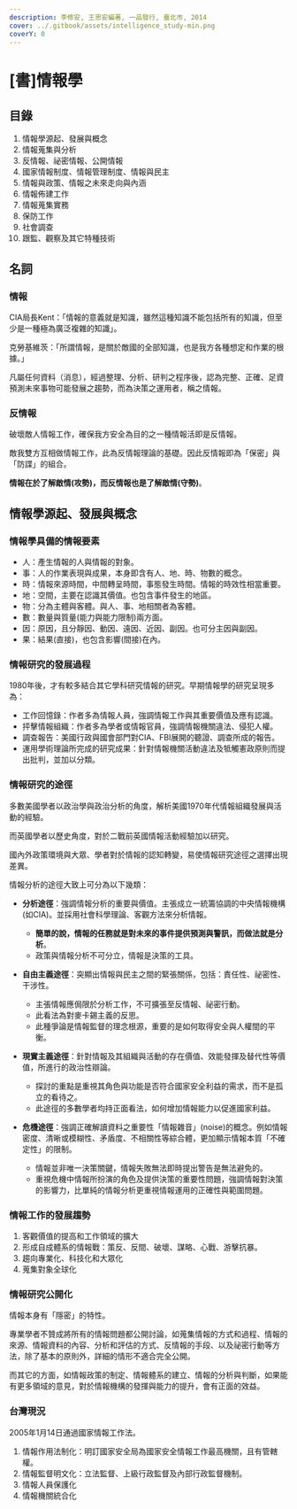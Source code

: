 ```yaml
---
description: 李修安, 王思安編著, 一品發行, 臺北市, 2014
cover: ../.gitbook/assets/intelligence_study-min.png
coverY: 0
---
```


# \[書]情報學

## 目錄

1. 情報學源起、發展與概念
2. 情報蒐集與分析
3. 反情報、祕密情報、公開情報
4. 國家情報制度、情報管理制度、情報與民主
5. 情報與政策、情報之未來走向與內涵
6. 情報佈建工作
7. 情報蒐集實務
8. 保防工作
9. 社會調查
10. 跟監、觀察及其它特種技術

## 名詞

### 情報

CIA局長Kent：「情報的意義就是知識，雖然這種知識不能包括所有的知識，但至少是一種極為廣泛複雜的知識」。

克勞基維茨：「所謂情報，是關於敵國的全部知識，也是我方各種想定和作業的根據。」

凡屬任何資料（消息），經過整理、分析、研判之程序後，認為完整、正確、足資預測未來事物可能發展之趨勢，而為決策之運用者，稱之情報。

### 反情報

破壞敵人情報工作，確保我方安全為目的之一種情報活即是反情報。

敵我雙方互相做情報工作，此為反情報理論的基礎。因此反情報即為「保密」與「防諜」的組合。

**情報在於了解敵情(攻勢)，而反情報也是了解敵情(守勢)**。

## 情報學源起、發展與概念

### 情報學具備的情報要素

* 人：產生情報的人與情報的對象。
* 事：人的作業表現與成果，本身即含有人、地、時、物數的概念。
* 時：情報來源時間，中間轉呈時間，事態發生時間。情報的時效性相當重要。
* 地：空間，主要在認識其價值。也包含事件發生的地區。
* 物：分為主體與客體。與人、事、地相關者為客體。
* 數：數量與質量(能力與能力限制)兩方面。
* 因：原因，且分靜因、動因、遠因、近因、副因。也可分主因與副因。
* 果：結果(直接)，也包含影響(間接)在內。

### 情報研究的發展過程

1980年後，才有較多結合其它學科研究情報的研究。早期情報學的研究呈現多為：

* 工作回憶錄：作者多為情報人員，強調情報工作與其重要價值及應有認識。
* 抨擊情報組織：作者多為學者或情報官員，強調情報機關違法、侵犯人權。
* 調查報告：美國行政與國會部門對CIA、FBI展開的聽證、調查所成的報告。
* 運用學術理論所完成的研究成果：針對情報機關活動違法及牴觸憲政原則而提出批判，並加以分類。

### 情報研究的途徑

多數美國學者以政治學與政治分析的角度，解析美國1970年代情報組織發展與活動的經驗。

而英國學者以歷史角度，對於二戰前英國情報活動經驗加以研究。

國內外政策環境與大眾、學者對於情報的認知轉變，易使情報研究途徑之選擇出現差異。

情報分析的途徑大致上可分為以下幾類：

* **分析途徑**：強調情報分析的重要與價值。主張成立一統籌協調的中央情報機構(如CIA)。並採用社會科學理論、客觀方法來分析情報。
  * **簡單的說，情報的任務就是對未來的事件提供預測與警訊，而做法就是分析**。
  * 政策與情報分析不可分立，情報是決策的工具。
* **自由主義途徑**：突顯出情報與民主之間的緊張關係，包括：責任性、祕密性、干涉性。
  * 主張情報應侷限於分析工作，不可擴張至反情報、祕密行動。
  * 此看法為對麥卡錫主義的反思。
  * 此種爭論是情報監督的理念根源，重要的是如何取得安全與人權間的平衡。
* **現實主義途徑**：針對情報及其組織與活動的存在價值、效能發揮及替代性等價值，所進行的政治性辯論。
  * 探討的重點是重視其角色與功能是否符合國家安全利益的需求，而不是孤立的看待之。
  * 此途徑的多數學者均持正面看法，如何增加情報能力以促進國家利益。
*   **危機途徑**：強調正確解讀資料之重要性「情報雜音」(noise)的概念。例如情報密度、清晰或模糊性、矛盾度、不相關性等綜合體，更加顯示情報本質「不確定性」的限制。

    * 情報並非唯一決策關鍵，情報失敗無法即時提出警告是無法避免的。
    * 重視危機中情報所扮演的角色及提供決策的重要性問題，強調情報對決策的影響力，比單純的情報分析更重視情報運用的正確性與範圍問題。



### 情報工作的發展趨勢

1. 客觀價值的提高和工作領域的擴大
2. 形成自成體系的情報戰：策反、反間、破壞、謀略、心戰、游擊抗暴。
3. 趨向專業化、科技化和大眾化
4. 蒐集對象全球化

### 情報研究公開化

情報本身有「隱密」的特性。

專業學者不贊成將所有的情報問題都公開討論，如蒐集情報的方式和過程、情報的來源、情報資料的內容、分析和評估的方式、反情報的手段、以及祕密行動等方法，除了基本的原則外，詳細的情形不適合完全公開。

而其它的方面，如情報政策的制定、情報體系的建立、情報的分析與判斷，如果能有更多領域的意見，對於情報機構的發揮與能力的提升，會有正面的效益。

### 台灣現況

2005年1月14日通過國家情報工作法。

1. 情報作用法制化：明訂國家安全局為國家安全情報工作最高機關，且有管轄權。
2. 情報監督明文化：立法監督、上級行政監督及內部行政監督機制。
3. 情報人員保護化
4. 情報機關統合化
